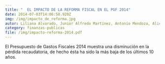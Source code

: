 ```yaml
---
title: "  EL IMPACTO DE LA REFORMA FISCAL EN EL PGF 2014"
date: 2014-07-03T14:06:58.920Z
img: /img/impacto_de_reforma.jpg
autor: Liliana Alvarado, Junior Alfredo Martínez, Antonio Mendoza, Alicia Santana.
category: finanzas-publicas
file: /img/impacto-reforma-2014.pdf
---
```

<!--StartFragment-->

El Presupuesto de Gastos Fiscales 2014 muestra una disminución en la pérdida recaudatoria, de hecho ésta ha sido la más baja de los últimos 10 años.

<!--EndFragment-->